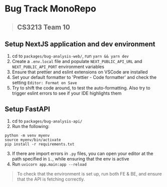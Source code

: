 # Bug Track MonoRepo

> ## CS3213 Team 10

## Setup NextJS application and dev environment

1. cd to `packages/bug-analysis-web/`, run `yarn && yarn dev`
2. Create a `.env.local` file and populate `NEXT_PUBLIC_API_URL` and `NEXT_PUBLIC_API_PORT` environment variables
3. Ensure that prettier and eslint extensions on VSCode are installed
4. Set your default formatter to 'Prettier - Code formatter' and check the setting `Editor: Format on Save`
5. Try to shift the code around, to test the auto-formatting. Also try to trigger eslint errors to see if your IDE highlights them

## Setup FastAPI

1. cd to `packages/bug-analysis-api/`
2. Run the following:

```
python -m venv myenv
source myenv/bin/activate
pip install -r requirements.txt
```

3. If there are import errors in `.py` files, you can open your editor at the path specified in `1.`, while ensuring that the env is active
4. Run `uvicorn app.main:app --reload`

> To check that the environment is set up, run both FE & BE, and ensure that the API is fetching correctly.
